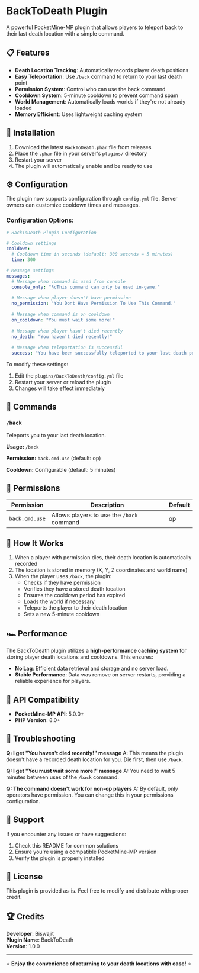 # BackToDeath Plugin

A powerful PocketMine-MP plugin that allows players to teleport back to their last death location with a simple command.

## 📋 Features

- **Death Location Tracking**: Automatically records player death positions
- **Easy Teleportation**: Use `/back` command to return to your last death point
- **Permission System**: Control who can use the back command
- **Cooldown System**: 5-minute cooldown to prevent command spam
- **World Management**: Automatically loads worlds if they're not already loaded
- **Memory Efficient**: Uses lightweight caching system

## 🚀 Installation

1. Download the latest `BackToDeath.phar` file from releases
2. Place the `.phar` file in your server's `plugins/` directory
3. Restart your server
4. The plugin will automatically enable and be ready to use

## ⚙️ Configuration

The plugin now supports configuration through `config.yml` file. Server owners can customize cooldown times and messages.

### Configuration Options:

```yaml
# BackToDeath Plugin Configuration

# Cooldown settings
cooldown:
  # Cooldown time in seconds (default: 300 seconds = 5 minutes)
  time: 300

# Message settings
messages:
  # Message when command is used from console
  console_only: "§cThis command can only be used in-game."
  
  # Message when player doesn't have permission
  no_permission: "You Dont Have Permission To Use This Command."
  
  # Message when command is on cooldown
  on_cooldown: "You must wait some more!"
  
  # Message when player hasn't died recently
  no_death: "You haven't died recently!"
  
  # Message when teleportation is successful
  success: "You have been successfully teleported to your last death point."
```

To modify these settings:
1. Edit the `plugins/BackToDeath/config.yml` file
2. Restart your server or reload the plugin
3. Changes will take effect immediately

## 🔧 Commands

### `/back`
Teleports you to your last death location.

**Usage:** `/back`

**Permission:** `back.cmd.use` (default: op)

**Cooldown:** Configurable (default: 5 minutes)

## 🔐 Permissions

| Permission | Description | Default |
|------------|-------------|---------|
| `back.cmd.use` | Allows players to use the `/back` command | op |

## 🎯 How It Works

1. When a player with permission dies, their death location is automatically recorded
2. The location is stored in memory (X, Y, Z coordinates and world name)
3. When the player uses `/back`, the plugin:
   - Checks if they have permission
   - Verifies they have a stored death location
   - Ensures the cooldown period has expired
   - Loads the world if necessary
   - Teleports the player to their death location
   - Sets a new 5-minute cooldown

## 🏎️ Performance

The BackToDeath plugin utilizes a **high-performance caching system** for storing player death locations and cooldowns. This ensures:
- **No Lag**: Efficient data retrieval and storage and no server load.
- **Stable Performance**: Data was remove on server restarts, providing a reliable experience for players.

## 📝 API Compatibility

- **PocketMine-MP API**: 5.0.0+
- **PHP Version**: 8.0+

## 🐛 Troubleshooting

**Q: I get "You haven't died recently!" message**
A: This means the plugin doesn't have a recorded death location for you. Die first, then use `/back`.

**Q: I get "You must wait some more!" message**
A: You need to wait 5 minutes between uses of the `/back` command.

**Q: The command doesn't work for non-op players**
A: By default, only operators have permission. You can change this in your permissions configuration.

## 🤝 Support

If you encounter any issues or have suggestions:
1. Check this README for common solutions
2. Ensure you're using a compatible PocketMine-MP version
3. Verify the plugin is properly installed

## 📄 License

This plugin is provided as-is. Feel free to modify and distribute with proper credit.

## 🏆 Credits

**Developer**: Biswajit  
**Plugin Name**: BackToDeath  
**Version**: 1.0.0

---

⭐ **Enjoy the convenience of returning to your death locations with ease!** ⭐
